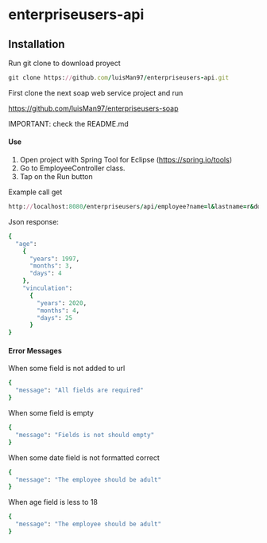 # enterpriseusers-api

## Installation
Run git clone to download proyect

```ruby
git clone https://github.com/luisMan97/enterpriseusers-api.git
```
First clone the next soap web service project and run

https://github.com/luisMan97/enterpriseusers-soap

IMPORTANT: check the README.md

#### Use
1) Open project with Spring Tool for Eclipse (https://spring.io/tools)
2) Go to EmployeeController class.
2) Tap on the Run button

Example call get

```ruby
http://localhost:8080/enterpriseusers/api/employee?name=l&lastname=r&document_type=c&document=1&birth=1997-04-04&vinculation=2020-05-25&position=d&salary=1.0
```

Json response:

```ruby
{
  "age":
    {
      "years": 1997,
      "months": 3,
      "days": 4
    },
    "vinculation":
      {
        "years": 2020,
        "months": 4,
        "days": 25
      }
}
```

#### Error Messages
When some field is not added to url

```ruby
{
  "message": "All fields are required"
}
```

When some field is empty

```ruby
{
  "message": "Fields is not should empty"
}
```

When some date field is not formatted correct
```ruby
{
  "message": "The employee should be adult"
}
```

When age field is less to 18
```ruby
{
  "message": "The employee should be adult"
}
